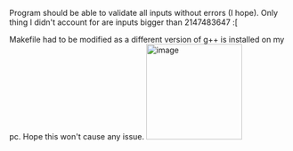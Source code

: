 Program should be able to validate all inputs without errors (I hope). Only thing I didn't account for are inputs bigger than 2147483647 :[

Makefile had to be modified as a different version of g++ is installed on my pc. Hope this won't cause any issue.
    <img width="172" alt="image" src="https://github.com/user-attachments/assets/180ee4f6-ec1e-4b19-acf6-5db685fd1e98" />
